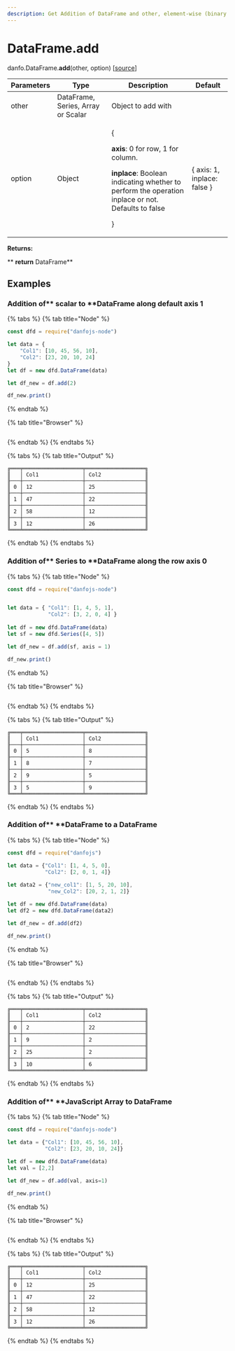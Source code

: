 ```yaml
---
description: Get Addition of DataFrame and other, element-wise (binary operator add).
---
```


# DataFrame.add

danfo.DataFrame.**add**(other, option) \[[source](https://github.com/opensource9ja/danfojs/blob/fe56860b0a303d218d60ba71dee6abf594401556/danfojs/src/core/frame.js#L347)]

| Parameters | Type                               | Description                                                                                                                                                                                  | Default                      |
| ---------- | ---------------------------------- | -------------------------------------------------------------------------------------------------------------------------------------------------------------------------------------------- | ---------------------------- |
| other      | DataFrame, Series, Array or Scalar | Object to add with                                                                                                                                                                           |                              |
| option     | Object                             | <p>{</p><p><strong>axis</strong>: 0 for row, 1 for column.</p><p><strong>inplace</strong>: Boolean indicating whether to perform the operation inplace or not. Defaults to false</p><p>}</p> | { axis: 1, inplace: false }  |

**Returns:**

**       **return** DataFrame**

## **Examples**

### Addition of** scalar to **DataFrame along default axis 1

{% tabs %}
{% tab title="Node" %}
```javascript
const dfd = require("danfojs-node")

let data = {
    "Col1": [10, 45, 56, 10],
    "Col2": [23, 20, 10, 24]
}
let df = new dfd.DataFrame(data)

let df_new = df.add(2)

df_new.print()
```
{% endtab %}

{% tab title="Browser" %}
```
```
{% endtab %}
{% endtabs %}

{% tabs %}
{% tab title="Output" %}
```
╔═══╤═══════════════════╤═══════════════════╗
║   │ Col1              │ Col2              ║
╟───┼───────────────────┼───────────────────╢
║ 0 │ 12                │ 25                ║
╟───┼───────────────────┼───────────────────╢
║ 1 │ 47                │ 22                ║
╟───┼───────────────────┼───────────────────╢
║ 2 │ 58                │ 12                ║
╟───┼───────────────────┼───────────────────╢
║ 3 │ 12                │ 26                ║
╚═══╧═══════════════════╧═══════════════════╝
```
{% endtab %}
{% endtabs %}

### Addition of**  Series to **DataFrame along the row axis 0

{% tabs %}
{% tab title="Node" %}
```javascript
const dfd = require("danfojs-node")


let data = { "Col1": [1, 4, 5, 1],
             "Col2": [3, 2, 0, 4] }
             
let df = new dfd.DataFrame(data)
let sf = new dfd.Series([4, 5])

let df_new = df.add(sf, axis = 1)

df_new.print()
```
{% endtab %}

{% tab title="Browser" %}
```
```
{% endtab %}
{% endtabs %}

{% tabs %}
{% tab title="Output" %}
```
╔═══╤═══════════════════╤═══════════════════╗
║   │ Col1              │ Col2              ║
╟───┼───────────────────┼───────────────────╢
║ 0 │ 5                 │ 8                 ║
╟───┼───────────────────┼───────────────────╢
║ 1 │ 8                 │ 7                 ║
╟───┼───────────────────┼───────────────────╢
║ 2 │ 9                 │ 5                 ║
╟───┼───────────────────┼───────────────────╢
║ 3 │ 5                 │ 9                 ║
╚═══╧═══════════════════╧═══════════════════╝
```
{% endtab %}
{% endtabs %}

### Addition of**  **DataFrame to a DataFrame

{% tabs %}
{% tab title="Node" %}
```javascript
const dfd = require("danfojs")

let data = {"Col1": [1, 4, 5, 0], 
            "Col2": [2, 0, 1, 4]}
            
let data2 = {"new_col1": [1, 5, 20, 10],
             "new_Col2": [20, 2, 1, 2]}

let df = new dfd.DataFrame(data)
let df2 = new dfd.DataFrame(data2)

let df_new = df.add(df2)

df_new.print()

```
{% endtab %}

{% tab title="Browser" %}
```
```
{% endtab %}
{% endtabs %}

{% tabs %}
{% tab title="Output" %}
```
╔═══╤═══════════════════╤═══════════════════╗
║   │ Col1              │ Col2              ║
╟───┼───────────────────┼───────────────────╢
║ 0 │ 2                 │ 22                ║
╟───┼───────────────────┼───────────────────╢
║ 1 │ 9                 │ 2                 ║
╟───┼───────────────────┼───────────────────╢
║ 2 │ 25                │ 2                 ║
╟───┼───────────────────┼───────────────────╢
║ 3 │ 10                │ 6                 ║
╚═══╧═══════════════════╧═══════════════════╝
```
{% endtab %}
{% endtabs %}

### Addition of** **JavaScript Array to DataFrame

{% tabs %}
{% tab title="Node" %}
```javascript
const dfd = require("danfojs-node")

let data = {"Col1": [10, 45, 56, 10],
            "Col2": [23, 20, 10, 24]}
            
let df = new dfd.DataFrame(data)
let val = [2,2]

let df_new = df.add(val, axis=1)

df_new.print()
```
{% endtab %}

{% tab title="Browser" %}
```
```
{% endtab %}
{% endtabs %}

{% tabs %}
{% tab title="Output" %}
```
╔═══╤═══════════════════╤═══════════════════╗
║   │ Col1              │ Col2              ║
╟───┼───────────────────┼───────────────────╢
║ 0 │ 12                │ 25                ║
╟───┼───────────────────┼───────────────────╢
║ 1 │ 47                │ 22                ║
╟───┼───────────────────┼───────────────────╢
║ 2 │ 58                │ 12                ║
╟───┼───────────────────┼───────────────────╢
║ 3 │ 12                │ 26                ║
╚═══╧═══════════════════╧═══════════════════╝
```
{% endtab %}
{% endtabs %}

